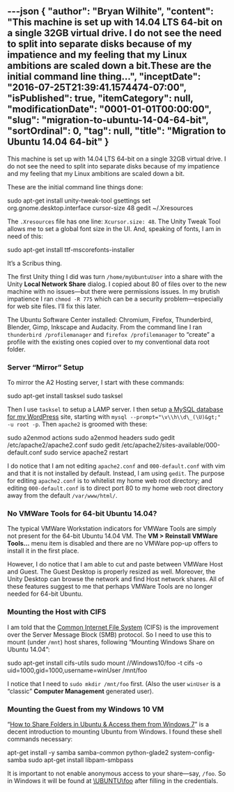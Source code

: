 ---json
{
  "author": "Bryan Wilhite",
  "content": "This machine is set up with 14.04 LTS 64-bit on a single 32GB virtual drive. I do not see the need to split into separate disks because of my impatience and my feeling that my Linux ambitions are scaled down a bit.These are the initial command line thing...",
  "inceptDate": "2016-07-25T21:39:41.1574474-07:00",
  "isPublished": true,
  "itemCategory": null,
  "modificationDate": "0001-01-01T00:00:00",
  "slug": "migration-to-ubuntu-14-04-64-bit",
  "sortOrdinal": 0,
  "tag": null,
  "title": "Migration to Ubuntu 14.04 64-bit"
}
---

This machine is set up with 14.04 LTS 64-bit on a single 32GB virtual drive. I do not see the need to split into separate disks because of my impatience and my feeling that my Linux ambitions are scaled down a bit.

These are the initial command line things done:


sudo apt-get install unity-tweak-tool
gsettings set org.gnome.desktop.interface cursor-size 48
gedit ~/.Xresources
    

The `.Xresources` file has one line: `Xcursor.size: 48`. The Unity Tweak Tool allows me to set a global font size in the UI. And, speaking of fonts, I am in need of this:


sudo apt-get install ttf-mscorefonts-installer
    

It’s a Scribus thing.

The first Unity thing I did was turn `/home/myUbuntuUser` into a share with the Unity **Local Network Share** dialog. I copied about 80 of files over to the new machine with no issues—but there were permissions issues. In my brutish impatience I ran `chmod -R 775` which can be a security problem—especially for web site files. I’ll fix this later.

The Ubuntu Software Center installed: Chromium, Firefox, Thunderbird, Blender, Gimp, Inkscape and Audacity. From the command line I ran `thunderbird /profilemanager` and `firefox /profilemanager` to “create” a profile with the existing ones copied over to my conventional data root folder.

### Server “Mirror” Setup

To mirror the A2 Hosting server, I start with these commands:


sudo apt-get install tasksel
sudo tasksel
    

Then I use `tasksel` to setup a LAMP server. I then setup [a MySQL database for my WordPress](https://codex.wordpress.org/Installing_WordPress) site, starting with `mysql --prompt="\v\\h\\d\_(\U)&gt;" -u root -p`. Then `apache2` is groomed with these:


sudo a2enmod actions
sudo a2enmod headers
sudo gedit /etc/apache2/apache2.conf
sudo gedit /etc/apache2/sites-available/000-default.conf
sudo service apache2 restart
    

I do notice that I am not editing `apache2.conf` and `000-default.conf` with vim and that it is not installed by default. Instead, I am using `gedit`. The purpose for editing `apache2.conf` is to whitelist my home web root directory; and editing `000-default.conf` is to direct port 80 to my home web root directory away from the default `/var/www/html/`.

### No VMWare Tools for 64-bit Ubuntu 14.04?

The typical VMWare Workstation indicators for VMWare Tools are simply not present for the 64-bit Ubuntu 14.04 VM. The **VM &gt; Reinstall VMWare Tools…** menu item is disabled and there are no VMWare pop-up offers to install it in the first place.

However, I do notice that I am able to cut and paste between VMWare Host and Guest. The Guest Desktop is properly resized as well. Moreover, the Unity Desktop can browse the network and find Host network shares. All of these features suggest to me that perhaps VMWare Tools are no longer needed for 64-bit Ubuntu.

### Mounting the Host with CIFS

I am told that the [Common Internet File System](https://technet.microsoft.com/en-us/library/cc939973.aspx) (CIFS) is the improvement over the Server Message Block (SMB) protocol. So I need to use this to mount (under `/mnt`) host shares, following “Mounting Windows Share on Ubuntu 14.04”:


sudo apt-get install cifs-utils
sudo mount //Windows10/foo -t cifs -o uid=1000,gid=1000,username=winUser /mnt/foo
    

I notice that I need to `sudo mkdir /mnt/foo` first. (Also the user `winUser` is a “classic” **Computer Management** generated user).

### Mounting the Guest from my Windows 10 VM

“[How to Share Folders in Ubuntu &amp; Access them from Windows 7](http://www.digitalcitizen.life/how-access-ubuntu-shared-folders-windows-7)” is a decent introduction to mounting Ubuntu from Windows. I found these shell commands necessary:


apt-get install -y samba samba-common python-glade2 system-config-samba
sudo apt-get install libpam-smbpass
    

It is important to not enable anonymous access to your share—say, `/foo`. So in Windows it will be found at [\\UBUNTU\foo](file://ubuntu/foo) after filling in the credentials.
